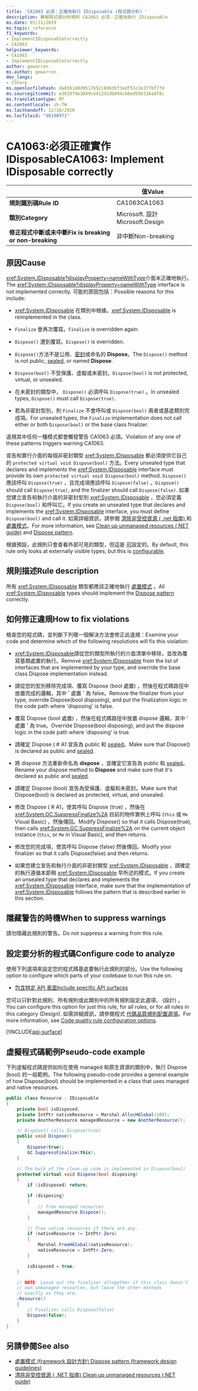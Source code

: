 ```yaml
---
title: 'CA1063 必須：正確地執行 IDisposable (程式碼分析) '
description: 瞭解程式碼分析規則 CA1063 必須：正確地執行 IDisposable
ms.date: 03/11/2019
ms.topic: reference
f1_keywords:
- ImplementIDisposableCorrectly
- CA1063
helpviewer_keywords:
- CA1063
- ImplementIDisposableCorrectly
author: gewarren
ms.author: gewarren
dev_langs:
- CSharp
ms.openlocfilehash: da8561d0d9517b52c8d630f3edf51c3e3f7bf7fd
ms.sourcegitcommit: e301979e3049ce412d19b094c60ed95b316a8f8c
ms.translationtype: MT
ms.contentlocale: zh-TW
ms.lasthandoff: 12/16/2020
ms.locfileid: "98190971"
---
```

# <a name="ca1063-implement-idisposable-correctly"></a><span data-ttu-id="a29af-103">CA1063:必須正確實作 IDisposable</span><span class="sxs-lookup"><span data-stu-id="a29af-103">CA1063: Implement IDisposable correctly</span></span>

| | <span data-ttu-id="a29af-104">值</span><span class="sxs-lookup"><span data-stu-id="a29af-104">Value</span></span> |
|-|-|
| <span data-ttu-id="a29af-105">**規則識別碼**</span><span class="sxs-lookup"><span data-stu-id="a29af-105">**Rule ID**</span></span> |<span data-ttu-id="a29af-106">CA1063</span><span class="sxs-lookup"><span data-stu-id="a29af-106">CA1063</span></span>|
| <span data-ttu-id="a29af-107">**類別**</span><span class="sxs-lookup"><span data-stu-id="a29af-107">**Category**</span></span> |<span data-ttu-id="a29af-108">Microsoft. 設計</span><span class="sxs-lookup"><span data-stu-id="a29af-108">Microsoft.Design</span></span>|
| <span data-ttu-id="a29af-109">**修正程式中斷或未中斷**</span><span class="sxs-lookup"><span data-stu-id="a29af-109">**Fix is breaking or non-breaking**</span></span> |<span data-ttu-id="a29af-110">非中斷</span><span class="sxs-lookup"><span data-stu-id="a29af-110">Non-breaking</span></span>|

## <a name="cause"></a><span data-ttu-id="a29af-111">原因</span><span class="sxs-lookup"><span data-stu-id="a29af-111">Cause</span></span>

<span data-ttu-id="a29af-112"><xref:System.IDisposable?displayProperty=nameWithType>介面未正確地執行。</span><span class="sxs-lookup"><span data-stu-id="a29af-112">The <xref:System.IDisposable?displayProperty=nameWithType> interface is not implemented correctly.</span></span> <span data-ttu-id="a29af-113">可能的原因包括：</span><span class="sxs-lookup"><span data-stu-id="a29af-113">Possible reasons for this include:</span></span>

- <span data-ttu-id="a29af-114"><xref:System.IDisposable> 在類別中根據。</span><span class="sxs-lookup"><span data-stu-id="a29af-114"><xref:System.IDisposable> is reimplemented in the class.</span></span>

- <span data-ttu-id="a29af-115">`Finalize` 會再次覆寫。</span><span class="sxs-lookup"><span data-stu-id="a29af-115">`Finalize` is overridden again.</span></span>

- <span data-ttu-id="a29af-116">`Dispose()` 遭到覆寫。</span><span class="sxs-lookup"><span data-stu-id="a29af-116">`Dispose()` is overridden.</span></span>

- <span data-ttu-id="a29af-117">`Dispose()`方法不是公用、[密封](../../../csharp/language-reference/keywords/sealed.md)或命名的 **Dispose**。</span><span class="sxs-lookup"><span data-stu-id="a29af-117">The `Dispose()` method is not public, [sealed](../../../csharp/language-reference/keywords/sealed.md), or named **Dispose**.</span></span>

- <span data-ttu-id="a29af-118">`Dispose(bool)` 不受保護、虛擬或未密封。</span><span class="sxs-lookup"><span data-stu-id="a29af-118">`Dispose(bool)` is not protected, virtual, or unsealed.</span></span>

- <span data-ttu-id="a29af-119">在未密封的類型中， `Dispose()` 必須呼叫 `Dispose(true)` 。</span><span class="sxs-lookup"><span data-stu-id="a29af-119">In unsealed types, `Dispose()` must call `Dispose(true)`.</span></span>

- <span data-ttu-id="a29af-120">若為非密封型別，則 `Finalize` 不會呼叫或 `Dispose(bool)` 兩者或基底類別完成項。</span><span class="sxs-lookup"><span data-stu-id="a29af-120">For unsealed types, the `Finalize` implementation does not call either or both `Dispose(bool)` or the base class finalizer.</span></span>

<span data-ttu-id="a29af-121">違規其中任何一種模式都會觸發警告 CA1063 必須。</span><span class="sxs-lookup"><span data-stu-id="a29af-121">Violation of any one of these patterns triggers warning CA1063.</span></span>

<span data-ttu-id="a29af-122">宣告和實行介面的每個非密封類型 <xref:System.IDisposable> 都必須提供它自己的 `protected virtual void Dispose(bool)` 方法。</span><span class="sxs-lookup"><span data-stu-id="a29af-122">Every unsealed type that declares and implements the <xref:System.IDisposable> interface must provide its own `protected virtual void Dispose(bool)` method.</span></span> <span data-ttu-id="a29af-123">`Dispose()` 應該呼叫 `Dispose(true)` ，且完成項應該呼叫 `Dispose(false)` 。</span><span class="sxs-lookup"><span data-stu-id="a29af-123">`Dispose()` should call `Dispose(true)`, and the finalizer should call `Dispose(false)`.</span></span> <span data-ttu-id="a29af-124">如果您建立宣告和執行介面的非密封型別 <xref:System.IDisposable> ，您必須定義 `Dispose(bool)` 和呼叫它。</span><span class="sxs-lookup"><span data-stu-id="a29af-124">If you create an unsealed type that declares and implements the <xref:System.IDisposable> interface, you must define `Dispose(bool)` and call it.</span></span> <span data-ttu-id="a29af-125">如需詳細資訊，請參閱 [清除非受控資源 ( .net 指南) ](../../../standard/garbage-collection/unmanaged.md) 和 [處置模式](../../../standard/garbage-collection/implementing-dispose.md)。</span><span class="sxs-lookup"><span data-stu-id="a29af-125">For more information, see [Clean up unmanaged resources (.NET guide)](../../../standard/garbage-collection/unmanaged.md) and [Dispose pattern](../../../standard/garbage-collection/implementing-dispose.md).</span></span>

<span data-ttu-id="a29af-126">根據預設，此規則只會查看外部可見的類型，但這是 [可](#configure-code-to-analyze)設定的。</span><span class="sxs-lookup"><span data-stu-id="a29af-126">By default, this rule only looks at externally visible types, but this is [configurable](#configure-code-to-analyze).</span></span>

## <a name="rule-description"></a><span data-ttu-id="a29af-127">規則描述</span><span class="sxs-lookup"><span data-stu-id="a29af-127">Rule description</span></span>

<span data-ttu-id="a29af-128">所有 <xref:System.IDisposable> 類型都應該正確地執行 [處置模式](../../../standard/garbage-collection/implementing-dispose.md) 。</span><span class="sxs-lookup"><span data-stu-id="a29af-128">All <xref:System.IDisposable> types should implement the [Dispose pattern](../../../standard/garbage-collection/implementing-dispose.md) correctly.</span></span>

## <a name="how-to-fix-violations"></a><span data-ttu-id="a29af-129">如何修正違規</span><span class="sxs-lookup"><span data-stu-id="a29af-129">How to fix violations</span></span>

<span data-ttu-id="a29af-130">檢查您的程式碼，並判斷下列哪一個解決方法會修正此違規：</span><span class="sxs-lookup"><span data-stu-id="a29af-130">Examine your code and determine which of the following resolutions will fix this violation:</span></span>

- <span data-ttu-id="a29af-131"><xref:System.IDisposable>請從您的類型所執行的介面清單中移除，並改為覆寫基類處置的執行。</span><span class="sxs-lookup"><span data-stu-id="a29af-131">Remove <xref:System.IDisposable> from the list of interfaces that are implemented by your type, and override the base class Dispose implementation instead.</span></span>

- <span data-ttu-id="a29af-132">請從您的型別移除完成項、覆寫 Dispose (bool 處置) ，然後在程式碼路徑中放置完成的邏輯，其中 ' 處置 ' 為 false。</span><span class="sxs-lookup"><span data-stu-id="a29af-132">Remove the finalizer from your type, override Dispose(bool disposing), and put the finalization logic in the code path where 'disposing' is false.</span></span>

- <span data-ttu-id="a29af-133">覆寫 Dispose (bool 處置) ，然後在程式碼路徑中放置 dispose 邏輯，其中 ' 處置 ' 為 true。</span><span class="sxs-lookup"><span data-stu-id="a29af-133">Override Dispose(bool disposing), and put the dispose logic in the code path where 'disposing' is true.</span></span>

- <span data-ttu-id="a29af-134">請確定 Dispose ( # A1 宣告為 public 和 [sealed](../../../csharp/language-reference/keywords/sealed.md)。</span><span class="sxs-lookup"><span data-stu-id="a29af-134">Make sure that Dispose() is declared as public and [sealed](../../../csharp/language-reference/keywords/sealed.md).</span></span>

- <span data-ttu-id="a29af-135">將 dispose 方法重新命名為 **dispose** ，並確定它宣告為 public 和 [sealed](../../../csharp/language-reference/keywords/sealed.md)。</span><span class="sxs-lookup"><span data-stu-id="a29af-135">Rename your dispose method to **Dispose** and make sure that it's declared as public and [sealed](../../../csharp/language-reference/keywords/sealed.md).</span></span>

- <span data-ttu-id="a29af-136">請確定 Dispose (bool) 宣告為受保護、虛擬和未密封。</span><span class="sxs-lookup"><span data-stu-id="a29af-136">Make sure that Dispose(bool) is declared as protected, virtual, and unsealed.</span></span>

- <span data-ttu-id="a29af-137">修改 Dispose ( # A1，使其呼叫 Dispose (true) ，然後在 <xref:System.GC.SuppressFinalize%2A> 目前的物件實例上呼叫 (`this` 或 `Me` Visual Basic) ，然後傳回。</span><span class="sxs-lookup"><span data-stu-id="a29af-137">Modify Dispose() so that it calls Dispose(true), then calls <xref:System.GC.SuppressFinalize%2A> on the current object instance (`this`, or `Me` in Visual Basic), and then returns.</span></span>

- <span data-ttu-id="a29af-138">修改您的完成項，使其呼叫 Dispose (false) 然後傳回。</span><span class="sxs-lookup"><span data-stu-id="a29af-138">Modify your finalizer so that it calls Dispose(false) and then returns.</span></span>

- <span data-ttu-id="a29af-139">如果您建立宣告和執行介面的非密封類型 <xref:System.IDisposable> ，請確定的執行遵循本節稍 <xref:System.IDisposable> 早所述的模式。</span><span class="sxs-lookup"><span data-stu-id="a29af-139">If you create an unsealed type that declares and implements the <xref:System.IDisposable> interface, make sure that the implementation of <xref:System.IDisposable> follows the pattern that is described earlier in this section.</span></span>

## <a name="when-to-suppress-warnings"></a><span data-ttu-id="a29af-140">隱藏警告的時機</span><span class="sxs-lookup"><span data-stu-id="a29af-140">When to suppress warnings</span></span>

<span data-ttu-id="a29af-141">請勿隱藏此規則的警告。</span><span class="sxs-lookup"><span data-stu-id="a29af-141">Do not suppress a warning from this rule.</span></span>

## <a name="configure-code-to-analyze"></a><span data-ttu-id="a29af-142">設定要分析的程式碼</span><span class="sxs-lookup"><span data-stu-id="a29af-142">Configure code to analyze</span></span>

<span data-ttu-id="a29af-143">使用下列選項來設定您的程式碼基底要執行此規則的部分。</span><span class="sxs-lookup"><span data-stu-id="a29af-143">Use the following option to configure which parts of your codebase to run this rule on.</span></span>

- [<span data-ttu-id="a29af-144">包含特定 API 表面</span><span class="sxs-lookup"><span data-stu-id="a29af-144">Include specific API surfaces</span></span>](#include-specific-api-surfaces)

<span data-ttu-id="a29af-145">您可以只針對此規則、所有規則或此類別中的所有規則設定此選項， (設計) 。</span><span class="sxs-lookup"><span data-stu-id="a29af-145">You can configure this option for just this rule, for all rules, or for all rules in this category (Design).</span></span> <span data-ttu-id="a29af-146">如需詳細資訊，請參閱程式 [代碼品質規則配置選項](../code-quality-rule-options.md)。</span><span class="sxs-lookup"><span data-stu-id="a29af-146">For more information, see [Code quality rule configuration options](../code-quality-rule-options.md).</span></span>

[!INCLUDE[api-surface](~/includes/code-analysis/api-surface.md)]

## <a name="pseudo-code-example"></a><span data-ttu-id="a29af-147">虛擬程式碼範例</span><span class="sxs-lookup"><span data-stu-id="a29af-147">Pseudo-code example</span></span>

<span data-ttu-id="a29af-148">下列虛擬程式碼提供如何在使用 managed 和原生資源的類別中，執行 Dispose (bool) 的一般範例。</span><span class="sxs-lookup"><span data-stu-id="a29af-148">The following pseudo-code provides a general example of how Dispose(bool) should be implemented in a class that uses managed and native resources.</span></span>

```csharp
public class Resource : IDisposable
{
    private bool isDisposed;
    private IntPtr nativeResource = Marshal.AllocHGlobal(100);
    private AnotherResource managedResource = new AnotherResource();

    // Dispose() calls Dispose(true)
    public void Dispose()
    {
        Dispose(true);
        GC.SuppressFinalize(this);
    }

    // The bulk of the clean-up code is implemented in Dispose(bool)
    protected virtual void Dispose(bool disposing)
    {
        if (isDisposed) return;

        if (disposing)
        {
            // free managed resources
            managedResource.Dispose();
        }

        // free native resources if there are any.
        if (nativeResource != IntPtr.Zero)
        {
            Marshal.FreeHGlobal(nativeResource);
            nativeResource = IntPtr.Zero;
        }

        isDisposed = true;
    }

    // NOTE: Leave out the finalizer altogether if this class doesn't
    // own unmanaged resources, but leave the other methods
    // exactly as they are.
    ~Resource()
    {
        // Finalizer calls Dispose(false)
        Dispose(false);
    }
}
```

## <a name="see-also"></a><span data-ttu-id="a29af-149">另請參閱</span><span class="sxs-lookup"><span data-stu-id="a29af-149">See also</span></span>

- [<span data-ttu-id="a29af-150">處置模式 (framework 設計方針) </span><span class="sxs-lookup"><span data-stu-id="a29af-150">Dispose pattern (framework design guidelines)</span></span>](../../../standard/garbage-collection/implementing-dispose.md)
- [<span data-ttu-id="a29af-151">清除非受控資源 ( .NET 指南) </span><span class="sxs-lookup"><span data-stu-id="a29af-151">Clean up unmanaged resources (.NET guide)</span></span>](../../../standard/garbage-collection/unmanaged.md)
